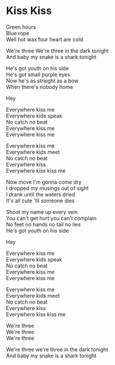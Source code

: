# Kiss Kiss  

Green hours  
Blue rope  
Well hot wax four heart are cold  

We're three
We're three in the dark tonight  
And baby my snake is a shark tonight  

He's got youth on his side  
He's got small purple eyes  
Now he's as straight as a bow  
When there's nobody home  

Hey  

Everywhere kiss me  
Everywhere kids speak  
No catch no beat  
Everywhere kiss me  
Everywhere kiss me  

Everywhere kiss me  
Everywhere kids meet  
No catch no beat  
Everywhere kiss   
Everywhere kiss kiss me  

Now move I'm gonna come dry  
I dropped my musings out of sight  
I drank until the waters dried  
It's all cute 'til someone dies  

Shoot my name up every vein  
You can't get hurt you can't complain  
No feet no hands no tail no lies  
He's got youth on his side  

Hey  

Everywhere kiss me  
Everywhere kids speak  
No catch no beat  
Everywhere kiss me  
Everywhere kiss me  

Everywhere kiss me  
Everywhere kids meet  
No catch no beat  
Everywhere kiss   
Everywhere kiss kiss me  

We're three  
We're three  
We're three  

We're three we're three in the dark tonight  
And baby my snake is a shark tonight  

